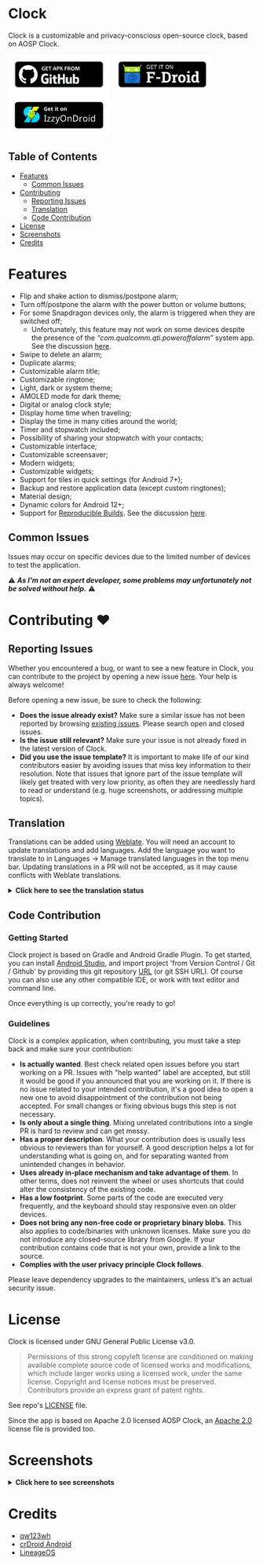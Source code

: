 <!--suppress CheckImageSize -->
# Clock
Clock is a customizable and privacy-conscious open-source clock, based on AOSP Clock.

[<img src="/images/badge_github.png" alt="Get it on GitHub" height="80">](https://github.com/BlackyHawky/Clock/releases)
[<img src="/images/badge_f-droid.png" alt="Get it on F-Droid" height="80">](https://f-droid.org/packages/com.best.deskclock/)
[<img src="/images/badge_izzy_on_droid.png" alt="Get it on IzzyOnDroid" height="80">](https://apt.izzysoft.de/fdroid/index/apk/com.best.deskclock/)

## Table of Contents

- [Features](#features)
  * [Common Issues](#common-issues)
- [Contributing](#contributing-)
  * [Reporting Issues](#reporting-issues)
  * [Translation](#translation)
  * [Code Contribution](#code-contribution)
- [License](#license)
- [Screenshots](#screenshots)
- [Credits](#credits)

# Features
* Flip and shake action to dismiss/postpone alarm;
* Turn off/postpone the alarm with the power button or volume buttons;
* For some Snapdragon devices only, the alarm is triggered when they are switched off;
  * Unfortunately, this feature may not work on some devices despite the presence of the _“com.qualcomm.qti.poweroffalarm”_ system app. See the discussion [here](https://github.com/BlackyHawky/Clock/issues/88).
* Swipe to delete an alarm;
* Duplicate alarms;
* Customizable alarm title;
* Customizable ringtone;
* Light, dark or system theme;
* AMOLED mode for dark theme;
* Digital or analog clock style;
* Display home time when traveling;
* Display the time in many cities around the world;
* Timer and stopwatch included;
* Possibility of sharing your stopwatch with your contacts;
* Customizable interface;
* Customizable screensaver;
* Modern widgets;
* Customizable widgets;
* Support for tiles in quick settings (for Android 7+);
* Backup and restore application data (except custom ringtones);
* Material design;
* Dynamic colors for Android 12+;
* Support for [Reproducible Builds](https://reproducible-builds.org/). See the discussion [here](https://github.com/BlackyHawky/Clock/issues/140).

## Common Issues

Issues may occur on specific devices due to the limited number of devices to test the application.

⚠ _<b>As I'm not an expert developer, some problems may unfortunately not be solved without help.</b>_ ⚠

# Contributing ❤

## Reporting Issues

Whether you encountered a bug, or want to see a new feature in Clock, you can contribute to the project by opening a new issue [here](https://github.com/BlackyHawky/Clock/issues). Your help is always welcome!

Before opening a new issue, be sure to check the following:
- **Does the issue already exist?** Make sure a similar issue has not been reported by browsing [existing issues](https://github.com/BlackyHawky/Clock/issues). Please search open and closed issues.
- **Is the issue still relevant?** Make sure your issue is not already fixed in the latest version of Clock.
- **Did you use the issue template?** It is important to make life of our kind contributors easier by avoiding issues that miss key information to their resolution.
  Note that issues that ignore part of the issue template will likely get treated with very low priority, as often they are needlessly hard to read or understand (e.g. huge screenshots, or addressing multiple topics).

## Translation
Translations can be added using [Weblate](https://translate.codeberg.org/projects/clock/). You will need an account to update translations and add languages. Add the language you want to translate to in Languages -> Manage translated languages in the top menu bar.
Updating translations in a PR will not be accepted, as it may cause conflicts with Weblate translations.

<details>
<summary><b>Click here to see the translation status</b></summary>
<br>

[![Translation status](https://translate.codeberg.org/widget/clock/clock/multi-auto.svg)](https://translate.codeberg.org/engage/clock/)
</details>

## Code Contribution

### Getting Started

Clock project is based on Gradle and Android Gradle Plugin. To get started, you can install [Android Studio](https://developer.android.com/studio), and import project 'from Version Control / Git / Github' by providing this git repository [URL](https://github.com/BlackyHawky/Clock.git) (or git SSH URL).
Of course you can also use any other compatible IDE, or work with text editor and command line.

Once everything is up correctly, you're ready to go!

### Guidelines

Clock is a complex application, when contributing, you must take a step back and make sure your contribution:
- **Is actually wanted**. Best check related open issues before you start working on a PR. Issues with "help wanted" label are accepted, but still it would be good if you announced that you are working on it.
  If there is no issue related to your intended contribution, it's a good idea to open a new one to avoid disappointment of the contribution not being accepted. For small changes or fixing obvious bugs this step is not necessary.
- **Is only about a single thing**. Mixing unrelated contributions into a single PR is hard to review and can get messy.
- **Has a proper description**. What your contribution does is usually less obvious to reviewers than for yourself. A good description helps a lot for understanding what is going on, and for separating wanted from unintended changes in behavior.
- **Uses already in-place mechanism and take advantage of them**. In other terms, does not reinvent the wheel or uses shortcuts that could alter the consistency of the existing code.
- **Has a low footprint**. Some parts of the code are executed very frequently, and the keyboard should stay responsive even on older devices.
- **Does not bring any non-free code or proprietary binary blobs**. This also applies to code/binaries with unknown licenses. Make sure you do not introduce any closed-source library from Google.
  If your contribution contains code that is not your own, provide a link to the source.
- **Complies with the user privacy principle Clock follows**.

Please leave dependency upgrades to the maintainers, unless it's an actual security issue.

# License

Clock is licensed under GNU General Public License v3.0.

> Permissions of this strong copyleft license are conditioned on making available complete source code of licensed works and modifications, which include larger works using a licensed work, under the same license. Copyright and license notices must be preserved. Contributors provide an express grant of patent rights.

See repo's [LICENSE](/LICENSE-GPL-3) file.

Since the app is based on Apache 2.0 licensed AOSP Clock, an [Apache 2.0](LICENSE-Apache-2.0) license file is provided too.

# Screenshots

<details>
<summary><b>Click here to see screenshots</b></summary>
<br>
 <img src="/fastlane/metadata/android/en-US/images/phoneScreenshots/01.jpg" alt="Screenshot 01" width="200" />
 <img src="/fastlane/metadata/android/en-US/images/phoneScreenshots/02.jpg" alt="Screenshot 02" width="200" />
 <img src="/fastlane/metadata/android/en-US/images/phoneScreenshots/03.jpg" alt="Screenshot 03" width="200" />
 <img src="/fastlane/metadata/android/en-US/images/phoneScreenshots/04.jpg" alt="Screenshot 04" width="200" />
 <img src="/fastlane/metadata/android/en-US/images/phoneScreenshots/05.jpg" alt="Screenshot 05" width="200" />
 <img src="/fastlane/metadata/android/en-US/images/phoneScreenshots/06.jpg" alt="Screenshot 06" width="200" />
 <img src="/fastlane/metadata/android/en-US/images/phoneScreenshots/07.jpg" alt="Screenshot 07" width="200" />
 <img src="/fastlane/metadata/android/en-US/images/phoneScreenshots/08.jpg" alt="Screenshot 08" width="200" />
 <img src="/fastlane/metadata/android/en-US/images/phoneScreenshots/09.jpg" alt="Screenshot 09" width="200" />
 <img src="/fastlane/metadata/android/en-US/images/phoneScreenshots/10.jpg" alt="Screenshot 10" width="200" />
 <img src="/fastlane/metadata/android/en-US/images/phoneScreenshots/11.jpg" alt="Screenshot 11" width="200" />
 <img src="/fastlane/metadata/android/en-US/images/phoneScreenshots/12.jpg" alt="Screenshot 12" width="200" />
 <img src="/fastlane/metadata/android/en-US/images/phoneScreenshots/13.jpg" alt="Screenshot 13" width="200" />
 <img src="/fastlane/metadata/android/en-US/images/phoneScreenshots/14.jpg" alt="Screenshot 14" width="200" />
</details>

# Credits
- [qw123wh](https://github.com/qw123wh)
- [crDroid Android](https://github.com/crdroidandroid/android_packages_apps_DeskClock)
- [LineageOS](https://github.com/LineageOS/android_packages_apps_DeskClock)
